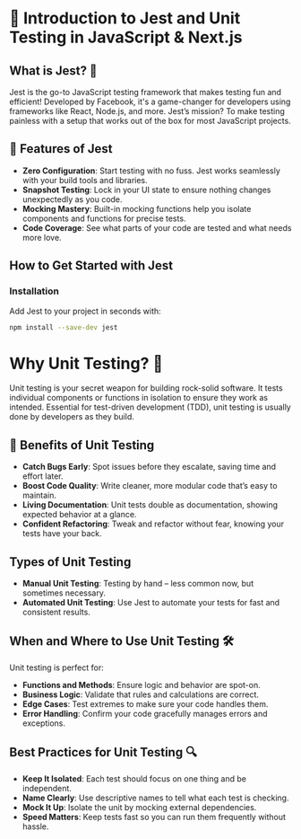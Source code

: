 # 🚀 Introduction to Jest and Unit Testing in JavaScript & Next.js

## What is Jest? 🤔

Jest is the go-to JavaScript testing framework that makes testing fun and efficient! Developed by Facebook, it's a game-changer for developers using frameworks like React, Node.js, and more. Jest’s mission? To make testing painless with a setup that works out of the box for most JavaScript projects.

## 🌟 Features of Jest

- **Zero Configuration**: Start testing with no fuss. Jest works seamlessly with your build tools and libraries.
- **Snapshot Testing**: Lock in your UI state to ensure nothing changes unexpectedly as you code.
- **Mocking Mastery**: Built-in mocking functions help you isolate components and functions for precise tests.
- **Code Coverage**: See what parts of your code are tested and what needs more love.

## How to Get Started with Jest

### Installation

Add Jest to your project in seconds with:

```bash
npm install --save-dev jest
```

# Why Unit Testing? 🧪

Unit testing is your secret weapon for building rock-solid software. It tests individual components or functions in isolation to ensure they work as intended. Essential for test-driven development (TDD), unit testing is usually done by developers as they build.

## 🎯 Benefits of Unit Testing

- **Catch Bugs Early**: Spot issues before they escalate, saving time and effort later.
- **Boost Code Quality**: Write cleaner, more modular code that’s easy to maintain.
- **Living Documentation**: Unit tests double as documentation, showing expected behavior at a glance.
- **Confident Refactoring**: Tweak and refactor without fear, knowing your tests have your back.

## Types of Unit Testing

- **Manual Unit Testing**: Testing by hand – less common now, but sometimes necessary.
- **Automated Unit Testing**: Use Jest to automate your tests for fast and consistent results.

## When and Where to Use Unit Testing 🛠️

Unit testing is perfect for:

- **Functions and Methods**: Ensure logic and behavior are spot-on.
- **Business Logic**: Validate that rules and calculations are correct.
- **Edge Cases**: Test extremes to make sure your code handles them.
- **Error Handling**: Confirm your code gracefully manages errors and exceptions.

## Best Practices for Unit Testing 🔍

- **Keep It Isolated**: Each test should focus on one thing and be independent.
- **Name Clearly**: Use descriptive names to tell what each test is checking.
- **Mock It Up**: Isolate the unit by mocking external dependencies.
- **Speed Matters**: Keep tests fast so you can run them frequently without hassle.
